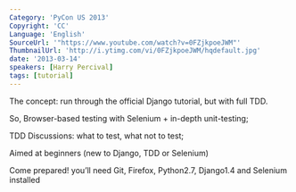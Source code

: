 ```yaml
---
Category: 'PyCon US 2013'
Copyright: 'CC'
Language: 'English'
SourceUrl: '"https://www.youtube.com/watch?v=0FZjkpoeJWM"'
ThumbnailUrl: 'http://i.ytimg.com/vi/0FZjkpoeJWM/hqdefault.jpg'
date: '2013-03-14'
speakers: [Harry Percival]
tags: [tutorial]
---
```

The concept: run through the official Django tutorial, but with full TDD.

So, Browser-based testing with Selenium + in-depth unit-testing; 

TDD Discussions: what to test, what not to test; 

Aimed at beginners (new to Django, TDD or Selenium)

Come prepared! you’ll need Git, Firefox, Python2.7, Django1.4 and Selenium installed
